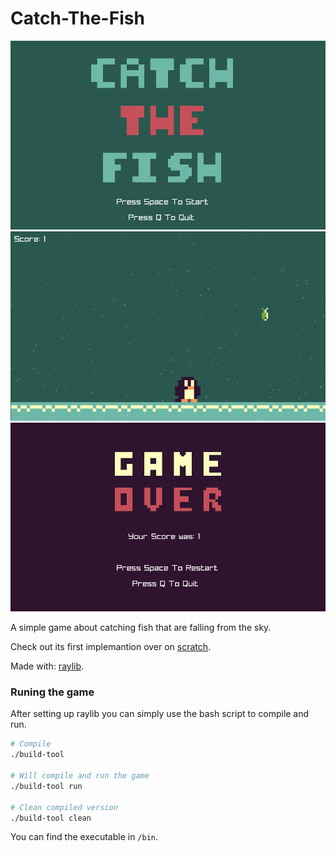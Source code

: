 # Catch-The-Fish

![Menu Screen](thumbnail_menu.png)<br>
![Gameplay](thumbnail_game_play.png)<br>
![Game Over Screen](thumbnail_gameover.png)<br>

A simple game about catching fish that are falling from the sky.

Check out its first implemantion over on [scratch](https://scratch.mit.edu/projects/810107102/).

Made with: [raylib](https://www.raylib.com/).

### Runing the game 

After setting up raylib you can simply use the bash script to compile and run.

```bash
# Compile
./build-tool

# Will compile and run the game
./build-tool run

# Clean compiled version
./build-tool clean

```

You can find the executable in ```/bin```.
